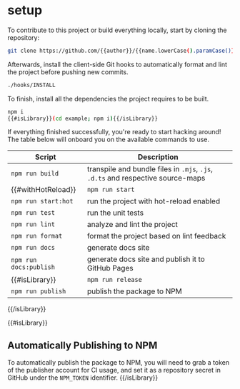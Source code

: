 # setup

To contribute to this project or build everything locally, start by cloning the repository:

```bash
git clone https://github.com/{{author}}/{{name.lowerCase().paramCase()}}
```

Afterwards, install the client-side Git hooks to automatically format and lint the project before pushing new commits.

```bash
./hooks/INSTALL
```

To finish, install all the dependencies the project requires to be built.

```bash
npm i
{{#isLibrary}}(cd example; npm i){{/isLibrary}}
```

If everything finished successfully, you're ready to start hacking around! The table below will onboard you on the available commands to use.

|Script|Description|
|------|-----------|
|`npm run build`|transpile and bundle files in `.mjs`, `.js`, `.d.ts` and respective source-maps|
{{#withHotReload}}|`npm run start`|run the project with `swc` compilation|
|`npm run start:hot`|run the project with hot-reload enabled|{{/withHotReload}}{{^withHotReload}}|`npm run start`|run the project with `swc` compilation|{{/withHotReload}}
|`npm run test`|run the unit tests|
|`npm run lint`|analyze and lint the project|
|`npm run format`|format the project based on lint feedback|
|`npm run docs`|generate docs site|
|`npm run docs:publish`|generate docs site and publish it to GitHub Pages|
{{#isLibrary}}|`npm run release`|create the temporary changesets file|
|`npm run publish`|publish the package to NPM|
{{/isLibrary}}

{{#isLibrary}}

## Automatically Publishing to NPM

To automatically publish the package to NPM, you will need to grab a token of the publisher account for CI usage, and set it as a repository secret in GitHub under the `NPM_TOKEN` identifier.
{{/isLibrary}}